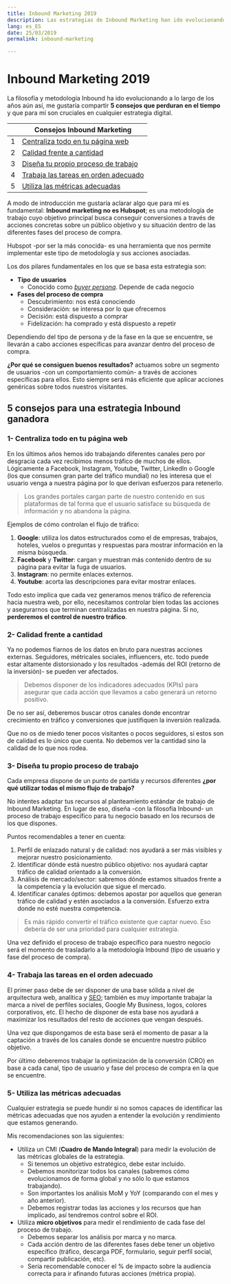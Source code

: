```yaml
---
title: Inbound Marketing 2019
description: Las estrategias de Inbound Marketing han ido evolucionando durante los últimos años. Aprende a sacar el máximo rendimiento con estos consejos
lang: es_ES
date: 25/03/2019
permalink: inbound-marketing

---
```


# Inbound Marketing 2019

La filosofía y metodología Inbound ha ido evolucionando a lo largo de los años aún así, me gustaría compartir **5 consejos que perduran en el tiempo** y que para mí son cruciales en cualquier estrategia digital.

| | Consejos Inbound Marketing      
|----------|----------------------------------
| 1| [Centraliza todo en tu página web](#clave1)                    
| 2| [Calidad frente a cantidad](#clave2)
| 3| [Diseña tu propio proceso de trabajo](#clave3) 
| 4| [Trabaja las tareas en orden adecuado](#clave4) 
| 5| [Utiliza las métricas adecuadas](#clave5) 

A modo de introducción me gustaría aclarar algo que para mí es fundamental: **Inbound marketing no es Hubspot**; es una metodología de trabajo cuyo objetivo principal busca conseguir conversiones a través de acciones concretas sobre un público objetivo y su situación dentro de las diferentes fases del proceso de compra.

Hubspot -por ser la más conocida- es una herramienta que nos permite implementar este tipo de metodología y sus acciones asociadas.

Los dos pilares fundamentales en los que se basa esta estrategia son:

 - **Tipo de usuarios** 
   - Conocido como *[buyer persona](https://es.wikipedia.org/wiki/Persona_(experiencia_de_usuario))*. Depende de cada negocio
 - **Fases del proceso de compra**
   -  Descubrimiento: nos está conociendo
   - Consideración: se interesa por lo que ofrecemos
   - Decisión: está dispuesto a comprar
   - Fidelización: ha comprado y está dispuesto a repetir

Dependiendo del tipo de persona y de la fase en la que se encuentre, se llevarán a cabo acciones específicas para avanzar dentro del proceso de compra.

**¿Por qué se consiguen buenos resultados?** actuamos sobre un segmento de usuarios -con un comportamiento común- a través de acciones específicas para ellos. Esto siempre será más eficiente que aplicar acciones genéricas sobre todos nuestros visitantes.

## 5 consejos para una estrategia Inbound ganadora

### <a name="clave1"></a>1- Centraliza todo en tu página web

En los últimos años hemos ido trabajando diferentes canales pero por desgracia cada vez recibimos menos tráfico de muchos de ellos. Lógicamente a Facebook, Instagram, Youtube, Twitter, LinkedIn o Google (los que consumen gran parte del tráfico mundial) no les interesa que el usuario venga a nuestra página por lo que derivan esfuerzos para retenerlo. 

>Los grandes portales cargan parte de nuestro contenido en sus plataformas de tal forma que el usuario satisface su búsqueda de información y no abandona la página.

Ejemplos de cómo controlan el flujo de tráfico:

 1. **Google**: utiliza los datos estructurados como el de empresas, trabajos, hoteles, vuelos o preguntas y respuestas para mostrar información en la misma búsqueda. 
 2. **Facebook** y **Twitter**: cargan y muestran más contenido dentro de su página para evitar la fuga de usuarios.
 3. **Instagram**: no permite enlaces externos.
 5. **Youtube**: acorta las descripciones para evitar mostrar enlaces.

Todo esto implica que cada vez generamos menos tráfico de referencia hacia nuestra web, por ello, necesitamos controlar bien todas las acciones y asegurarnos que terminan centralizadas en nuestra página. Si no, **perderemos el control de nuestro tráfico**.

### <a name="clave2"></a>2- Calidad frente a cantidad

Ya no podemos fiarnos de los datos en bruto para nuestras acciones externas. Seguidores, métricales sociales, influencers, etc. todo puede estar altamente distorsionado y los resultados -además del ROI (retorno de la inversión)- se pueden ver afectados.

>Debemos disponer de los indicadores adecuados (KPIs) para asegurar que cada acción que llevamos a cabo generará un retorno positivo. 

De no ser así, deberemos buscar otros canales donde encontrar crecimiento en tráfico y conversiones que justifiquen la inversión realizada.

Que no os de miedo tener pocos visitantes o pocos seguidores, si estos son de calidad es lo único que cuenta. No debemos ver la cantidad sino la calidad de lo que nos rodea.

### <a name="clave3"></a>3- Diseña tu propio proceso de trabajo

Cada empresa dispone de un punto de partida y recursos diferentes **¿por qué utilizar todas el mismo flujo de trabajo?**

No intentes adaptar tus recursos al planteamiento estándar de trabajo de Inbound Marketing. En lugar de eso, diseña -con la filosofía Inbound- un proceso de trabajo específico para tu negocio basado en los recursos de los que dispones. 

Puntos recomendables a tener en cuenta:

 1. Perfil de enlazado natural y de calidad: nos ayudará a ser más visibles y mejorar nuestro posicionamiento.
 2. Identificar dónde está nuestro público objetivo: nos ayudará captar tráfico de calidad orientado a la conversión.
 3. Análisis de mercado/sector: sabremos dónde estamos situados frente a la competencia y la evolución que sigue el mercado.
 4. Identificar canales óptimos: debemos apostar por aquellos que generan tráfico de calidad y estén asociados a la conversión. Esfuerzo extra donde no esté nuestra competencia.
 
 > Es más rápido convertir el tráfico existente que captar nuevo. Eso debería de ser una prioridad para cualquier estrategia.

Una vez definido el proceso de trabajo específico para nuestro negocio será el momento de trasladarlo a la metodología Inbound (tipo de usuario y fase del proceso de compra).

### <a name="clave4"></a>4- Trabaja las tareas en el orden adecuado

El primer paso debe de ser disponer de una base sólida a nivel de arquitectura web, analítica y [SEO](/factores-seo); también es muy importante trabajar la marca a nivel de perfiles sociales, Google My Business, logos, colores corporativos, etc. El hecho de disponer de esta base nos ayudará a maximizar los resultados del resto de acciones que vengan después.

Una vez que dispongamos de esta base será el momento de pasar a la captación a través de los canales donde se encuentre nuestro público objetivo.

Por último deberemos trabajar la optimización de la conversión (CRO) en base a cada canal, tipo de usuario y fase del proceso de compra en la que se encuentre.

### <a name="clave5"></a>5- Utiliza las métricas adecuadas

Cualquier estrategia se puede hundir si no somos capaces de identificar las métricas adecuadas que nos ayuden a entender la evolución y rendimiento que estamos generando.

Mis recomendaciones son las siguientes:

 - Utiliza un CMI (**Cuadro de Mando Integral**) para medir la evolución de las métricas globales de la estrategia. 
   - Si tenemos un objetivo estratégico, debe estar incluido. 
   - Debemos monitorizar todos los canales (sabremos cómo evolucionamos de forma global y no sólo lo que estamos trabajando).
   - Son importantes los análisis MoM y YoY (comparando con el mes y año anterior).
   -  Debemos registrar todas las acciones y los recursos que han implicado, así tendremos control sobre el ROI.
 - Utiliza **micro objetivos** para medir el rendimiento de cada fase del proceso de trabajo.
	 - Debemos separar los análisis por marca y no marca.
	 - Cada acción dentro de las diferentes fases debe tener un objetivo específico (tráfico, descarga PDF, formulario, seguir perfil social, compartir publicación, etc).
	 - 	Sería recomendable conocer el % de impacto sobre la audiencia correcta para ir afinando futuras acciones (métrica propia).

<!--stackedit_data:
eyJoaXN0b3J5IjpbMjAxOTM1Mjk5MF19
-->